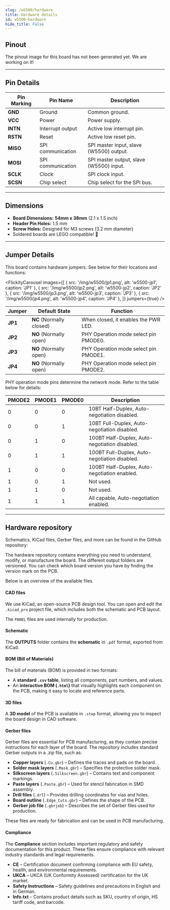 ```yaml
---
slug: /w5500/hardware 
title: Hardware details
id: w5500-hardware 
hide_title: False
---
```


## Pinout

<ErrorBox>The pinout image for this board has not been generated yet. We are working on it!</ErrorBox>

---

## Pin Details

| Pin Marking 	| Pin Name           	| Description                                         	|
|--------------	|--------------------	|-----------------------------------------------------	|
| **GND**    	| Ground             	| Common ground.                                      	|
| **VCC**    	| Power              	| Power supply.                                       	|
| **INTN**   	| Interrupt output   	| Active low interrupt pin.                           	|
| **RSTN**   	| Reset              	| Active low reset pin.                               	|
| **MISO**   	| SPI communication  	| SPI master input, slave (W5500) output.             	|
| **MOSI**   	| SPI communication  	| SPI master output, slave (W5500) input.             	|
| **SCLK**   	| Clock              	| SPI clock input.                                    	|
| **SCSN**   	| Chip select        	| Chip select for the SPI bus.                        	|

---

## Dimensions

- **Board Dimensions:** **54mm x 38mm** (2.1 x 1.5 inch)
- **Header Pin Holes:** 1.5 mm  
- **Screw Holes:** Designed for M3 screws (3.2 mm diameter)  
- Soldered boards are LEGO compatible! 🧱 

---

## Jumper Details

This board contains hardware jumpers. See below for their locations and functions:

<FlickityCarousel
  images={[
    { src: '/img/w5500/jp1.png', alt: 'w5500-jp1', caption: 'JP1' },
    { src: '/img/w5500/jp2.png', alt: 'w5500-jp2', caption: 'JP2' },
    { src: '/img/w5500/jp3.png', alt: 'w5500-jp3', caption: 'JP3' },
    { src: '/img/w5500/jp4.png', alt: 'w5500-jp4', caption: 'JP4' },
  ]}
  jumpers={true}
/>

| Jumper 	| Default State                  	| Function                                                         	|
|--------	|--------------------------------	|-------------------------------------------------------------------	|
| **JP1** 	| **NC** (Normally closed)       	| When closed, it enables the PWR LED.                               	|
| **JP2** 	| **NO** (Normally open)          	| PHY Operation mode select pin PMODE0.                              	|
| **JP3** 	| **NO** (Normally open)          	| PHY Operation mode select pin PMODE1.                              	|
| **JP4** 	| **NO** (Normally open)          	| PHY Operation mode select pin PMODE2.                              	|

PHY operation mode pins determine the network mode. Refer to the table below for details:

| PMODE2 	| PMODE1 	| PMODE0 	| Description                                             	|
|--------	|--------	|--------	|---------------------------------------------------------	|
| 0      	| 0      	| 0      	| 10BT Half-Duplex, Auto-negotiation disabled.             	|
| 0      	| 0      	| 1      	| 10BT Full-Duplex, Auto-negotiation disabled.             	|
| 0      	| 1      	| 0      	| 100BT Half-Duplex, Auto-negotiation disabled.            	|
| 0      	| 1      	| 1      	| 100BT Full-Duplex, Auto-negotiation disabled.            	|
| 1      	| 0      	| 0      	| 100BT Half-Duplex, Auto-negotiation enabled.             	|
| 1      	| 0      	| 1      	| Not used.                                              	|
| 1      	| 1      	| 0      	| Not used.                                              	|
| 1      	| 1      	| 1      	| All capable, Auto-negotiation enabled.                 	|

---

## Hardware repository

Schematics, KiCad files, Gerber files, and more can be found in the GitHub repository:

<QuickLink 
  title="Ethernet controller W5500 board Hardware Design" 
  description="GitHub hardware repository for this product"
  url="https://github.com/SolderedElectronics/Ethernet-controller-W5500-board-hardware-design" 
/> 

The hardware repository contains everything you need to understand, modify, or manufacture the board. The different output folders are versioned. You can check which board version you have by finding the version mark on the PCB.

Below is an overview of the available files.

#### CAD files

We use KiCad, an open-source PCB design tool. You can open and edit the `.kicad_pro` project file, which includes both the schematic and PCB layout.

The `PANEL` files are used internally for production.

#### Schematic

The **OUTPUTS** folder contains the **schematic** in `.pdf` format, exported from KiCad.

#### BOM (Bill of Materials)

The bill of materials (BOM) is provided in two formats:  

- A **standard `.csv` table**, listing all components, part numbers, and values.  
- An **interactive BOM (`.html`)** that visually highlights each component on the PCB, making it easy to locate and reference parts.  

#### 3D files

A **3D model** of the PCB is available in `.step` format, allowing you to inspect the board design in CAD software.

#### Gerber files 

Gerber files are essential for PCB manufacturing, as they contain precise instructions for each layer of the board. The repository includes standard Gerber outputs in a .zip file, such as:  

- **Copper layers** (`.Cu.gbr`) – Defines the traces and pads on the board.  
- **Solder mask layers** (`.Mask.gbr`) – Specifies the protective solder mask.  
- **Silkscreen layers** (`.Silkscreen.gbr`) – Contains text and component markings.  
- **Paste layers** (`.Paste.gbr`) – Used for stencil fabrication in SMD assembly.  
- **Drill files** (`.drl`) – Provides drilling coordinates for vias and holes.  
- **Board outline** (`.Edge_Cuts.gbr`) – Defines the shape of the PCB.  
- **Gerber job file** (`.gbrjob`) – Describes the set of Gerber files used for production.  

These files are ready for fabrication and can be used in PCB manufacturing.

#### Compliance

The **Compliance** section includes important regulatory and safety documentation for this product. These files ensure compliance with relevant industry standards and legal requirements.

- **CE** – Certification document confirming compliance with EU safety, health, and environmental requirements.  
- **UKCA** – UKCA (UK Conformity Assessed) certification for the UK market.  
- **Safety Instructions** – Safety guidelines and precautions in English and in German.  
- **Info.txt** – Contains product details such as SKU, country of origin, HS tariff code, and barcode.